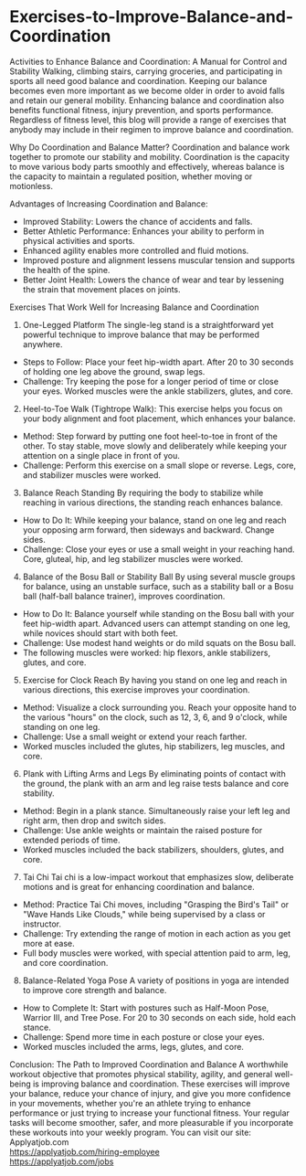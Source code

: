 # Exercises-to-Improve-Balance-and-Coordination
Activities to Enhance Balance and Coordination: A Manual for Control and Stability
Walking, climbing stairs, carrying groceries, and participating in sports all need good balance and coordination. Keeping our balance becomes even more important as we become older in order to avoid falls and retain our general mobility. Enhancing balance and coordination also benefits functional fitness, injury prevention, and sports performance. Regardless of fitness level, this blog will provide a range of exercises that anybody may include in their regimen to improve balance and coordination.

Why Do Coordination and Balance Matter?
Coordination and balance work together to promote our stability and mobility. Coordination is the capacity to move various body parts smoothly and effectively, whereas balance is the capacity to maintain a regulated position, whether moving or motionless.

Advantages of Increasing Coordination and Balance:

- Improved Stability: Lowers the chance of accidents and falls.
- Better Athletic Performance: Enhances your ability to perform in physical activities and sports.
- Enhanced agility enables more controlled and fluid motions.
- Improved posture and alignment lessens muscular tension and supports the health of the spine.
- Better Joint Health: Lowers the chance of wear and tear by lessening the strain that movement places on joints.

Exercises That Work Well for Increasing Balance and Coordination
1. One-Legged Platform
The single-leg stand is a straightforward yet powerful technique to improve balance that may be performed anywhere.

- Steps to Follow: Place your feet hip-width apart. After 20 to 30 seconds of holding one leg above the ground, swap legs.
- Challenge: Try keeping the pose for a longer period of time or close your eyes.
Worked muscles were the ankle stabilizers, glutes, and core.

2. Heel-to-Toe Walk (Tightrope Walk): This exercise helps you focus on your body alignment and foot placement, which enhances your balance.

- Method: Step forward by putting one foot heel-to-toe in front of the other. To stay stable, move slowly and deliberately while keeping your attention on a single place in front of you.
- Challenge: Perform this exercise on a small slope or reverse.
Legs, core, and stabilizer muscles were worked.

3. Balance Reach Standing
By requiring the body to stabilize while reaching in various directions, the standing reach enhances balance.

- How to Do It: While keeping your balance, stand on one leg and reach your opposing arm forward, then sideways and backward. Change sides.
- Challenge: Close your eyes or use a small weight in your reaching hand.
Core, gluteal, hip, and leg stabilizer muscles were worked.

4. Balance of the Bosu Ball or Stability Ball
By using several muscle groups for balance, using an unstable surface, such as a stability ball or a Bosu ball (half-ball balance trainer), improves coordination.

- How to Do It: Balance yourself while standing on the Bosu ball with your feet hip-width apart. Advanced users can attempt standing on one leg, while novices should start with both feet.
- Challenge: Use modest hand weights or do mild squats on the Bosu ball.
- The following muscles were worked: hip flexors, ankle stabilizers, glutes, and core.

5. Exercise for Clock Reach
By having you stand on one leg and reach in various directions, this exercise improves your coordination.
- Method: Visualize a clock surrounding you. Reach your opposite hand to the various "hours" on the clock, such as 12, 3, 6, and 9 o'clock, while standing on one leg.
- Challenge: Use a small weight or extend your reach farther.
- Worked muscles included the glutes, hip stabilizers, leg muscles, and core.

6. Plank with Lifting Arms and Legs
By eliminating points of contact with the ground, the plank with an arm and leg raise tests balance and core stability.
- Method: Begin in a plank stance. Simultaneously raise your left leg and right arm, then drop and switch sides.
- Challenge: Use ankle weights or maintain the raised posture for extended periods of time.
- Worked muscles included the back stabilizers, shoulders, glutes, and core.

7. Tai Chi Tai chi 
is a low-impact workout that emphasizes slow, deliberate motions and is great for enhancing coordination and balance.
- Method: Practice Tai Chi moves, including "Grasping the Bird's Tail" or "Wave Hands Like Clouds," while being supervised by a class or instructor.
- Challenge: Try extending the range of motion in each action as you get more at ease.
- Full body muscles were worked, with special attention paid to arm, leg, and core coordination.

8. Balance-Related Yoga Pose
A variety of positions in yoga are intended to improve core strength and balance.
- How to Complete It: Start with postures such as Half-Moon Pose, Warrior III, and Tree Pose. For 20 to 30 seconds on each side, hold each stance.
- Challenge: Spend more time in each posture or close your eyes.
- Worked muscles included the arms, legs, glutes, and core.

Conclusion: The Path to Improved Coordination and Balance
A worthwhile workout objective that promotes physical stability, agility, and general well-being is improving balance and coordination. These exercises will improve your balance, reduce your chance of injury, and give you more confidence in your movements, whether you're an athlete trying to enhance performance or just trying to increase your functional fitness. Your regular tasks will become smoother, safer, and more pleasurable if you incorporate these workouts into your weekly program.
You can visit our site: Applyatjob.com<br>
 https://applyatjob.com/hiring-employee<br>
https://applyatjob.com/jobs
